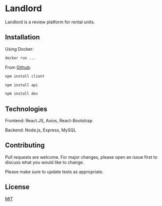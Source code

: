# Landlord

Landlord is a review platform for rental units.

## Installation

Using Docker: 

```bash 
docker run ...
```

From [Github](https://github.com/mwerbo2/landlord.git):

```bash
npm install client
```
```bash
npm install api
```
```bash
npm install dev
```
## Technologies
Frontend:
React.JS, Axios, React-Bootstrap

Backend: Node.js, Express, MySQL


## Contributing
Pull requests are welcome. For major changes, please open an issue first to discuss what you would like to change.

Please make sure to update tests as appropriate.

## License
[MIT](https://choosealicense.com/licenses/mit/)
